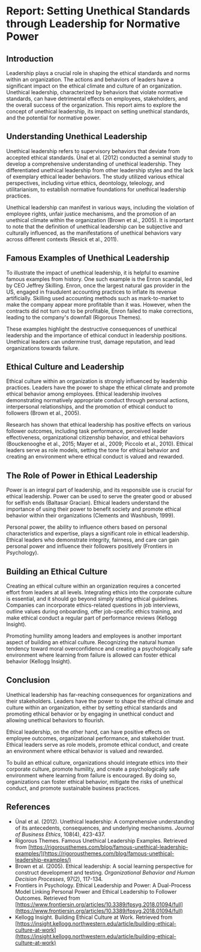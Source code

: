 # Report: Setting Unethical Standards through Leadership for Normative Power

## Introduction

Leadership plays a crucial role in shaping the ethical standards and norms within an organization. The actions and behaviors of leaders have a significant impact on the ethical climate and culture of an organization. Unethical leadership, characterized by behaviors that violate normative standards, can have detrimental effects on employees, stakeholders, and the overall success of the organization. This report aims to explore the concept of unethical leadership, its impact on setting unethical standards, and the potential for normative power.

## Understanding Unethical Leadership

Unethical leadership refers to supervisory behaviors that deviate from accepted ethical standards. Ünal et al. (2012) conducted a seminal study to develop a comprehensive understanding of unethical leadership. They differentiated unethical leadership from other leadership styles and the lack of exemplary ethical leader behaviors. The study utilized various ethical perspectives, including virtue ethics, deontology, teleology, and utilitarianism, to establish normative foundations for unethical leadership practices.

Unethical leadership can manifest in various ways, including the violation of employee rights, unfair justice mechanisms, and the promotion of an unethical climate within the organization (Brown et al., 2005). It is important to note that the definition of unethical leadership can be subjective and culturally influenced, as the manifestations of unethical behaviors vary across different contexts (Resick et al., 2011).

## Famous Examples of Unethical Leadership

To illustrate the impact of unethical leadership, it is helpful to examine famous examples from history. One such example is the Enron scandal, led by CEO Jeffrey Skilling. Enron, once the largest natural gas provider in the US, engaged in fraudulent accounting practices to inflate its revenue artificially. Skilling used accounting methods such as mark-to-market to make the company appear more profitable than it was. However, when the contracts did not turn out to be profitable, Enron failed to make corrections, leading to the company's downfall (Rigorous Themes).

These examples highlight the destructive consequences of unethical leadership and the importance of ethical conduct in leadership positions. Unethical leaders can undermine trust, damage reputation, and lead organizations towards failure.

## Ethical Culture and Leadership

Ethical culture within an organization is strongly influenced by leadership practices. Leaders have the power to shape the ethical climate and promote ethical behavior among employees. Ethical leadership involves demonstrating normatively appropriate conduct through personal actions, interpersonal relationships, and the promotion of ethical conduct to followers (Brown et al., 2005).

Research has shown that ethical leadership has positive effects on various follower outcomes, including task performance, perceived leader effectiveness, organizational citizenship behavior, and ethical behaviors (Bouckenooghe et al., 2015; Mayer et al., 2009; Piccolo et al., 2010). Ethical leaders serve as role models, setting the tone for ethical behavior and creating an environment where ethical conduct is valued and rewarded.

## The Role of Power in Ethical Leadership

Power is an integral part of leadership, and its responsible use is crucial for ethical leadership. Power can be used to serve the greater good or abused for selfish ends (Baltasar Gracian). Ethical leaders understand the importance of using their power to benefit society and promote ethical behavior within their organizations (Clements and Washbush, 1999).

Personal power, the ability to influence others based on personal characteristics and expertise, plays a significant role in ethical leadership. Ethical leaders who demonstrate integrity, fairness, and care can gain personal power and influence their followers positively (Frontiers in Psychology).

## Building an Ethical Culture

Creating an ethical culture within an organization requires a concerted effort from leaders at all levels. Integrating ethics into the corporate culture is essential, and it should go beyond simply stating ethical guidelines. Companies can incorporate ethics-related questions in job interviews, outline values during onboarding, offer job-specific ethics training, and make ethical conduct a regular part of performance reviews (Kellogg Insight).

Promoting humility among leaders and employees is another important aspect of building an ethical culture. Recognizing the natural human tendency toward moral overconfidence and creating a psychologically safe environment where learning from failure is allowed can foster ethical behavior (Kellogg Insight).

## Conclusion

Unethical leadership has far-reaching consequences for organizations and their stakeholders. Leaders have the power to shape the ethical climate and culture within an organization, either by setting ethical standards and promoting ethical behavior or by engaging in unethical conduct and allowing unethical behaviors to flourish.

Ethical leadership, on the other hand, can have positive effects on employee outcomes, organizational performance, and stakeholder trust. Ethical leaders serve as role models, promote ethical conduct, and create an environment where ethical behavior is valued and rewarded.

To build an ethical culture, organizations should integrate ethics into their corporate culture, promote humility, and create a psychologically safe environment where learning from failure is encouraged. By doing so, organizations can foster ethical behavior, mitigate the risks of unethical conduct, and promote sustainable business practices.

## References

- Ünal et al. (2012). Unethical leadership: A comprehensive understanding of its antecedents, consequences, and underlying mechanisms. *Journal of Business Ethics*, 108(4), 423-437.
- Rigorous Themes. Famous Unethical Leadership Examples. Retrieved from [https://rigorousthemes.com/blog/famous-unethical-leadership-examples/](https://rigorousthemes.com/blog/famous-unethical-leadership-examples/)
- Brown et al. (2005). Ethical leadership: A social learning perspective for construct development and testing. *Organizational Behavior and Human Decision Processes*, 97(2), 117-134.
- Frontiers in Psychology. Ethical Leadership and Power: A Dual-Process Model Linking Personal Power and Ethical Leadership to Follower Outcomes. Retrieved from [https://www.frontiersin.org/articles/10.3389/fpsyg.2018.01094/full](https://www.frontiersin.org/articles/10.3389/fpsyg.2018.01094/full)
- Kellogg Insight. Building Ethical Culture at Work. Retrieved from [https://insight.kellogg.northwestern.edu/article/building-ethical-culture-at-work](https://insight.kellogg.northwestern.edu/article/building-ethical-culture-at-work)